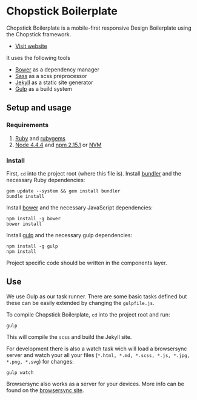 Chopstick Boilerplate
=====================

Chopstick Boilerplate is a mobile-first responsive Design Boilerplate using the Chopstick framework.

- [Visit website](http://getchopstick.com/)

It uses the following tools
- [Bower](http://bower.io/) as a dependency manager
- [Sass](http://sass-lang.com/) as a scss preprocessor
- [Jekyll](http://jekyllrb.com/) as a static site generator
- [Gulp](http://gulpjs.com/) as a build system


## Setup and usage

### Requirements

1. [Ruby](https://www.ruby-lang.org) and [rubygems](https://rubygems.org)
2. [Node 4.4.4](http://nodejs.org) and [npm 2.15.1](https://npmjs.org) or [NVM](https://github.com/creationix/nvm)

### Install

First, `cd` into the project root (where this file is).
Install [bundler](http://bundler.io) and the necessary Ruby dependencies:

    gem update --system && gem install bundler
    bundle install

Install [bower](http://bower.io) and the necessary JavaScript dependencies:

    npm install -g bower
    bower install

Install [gulp](http://gulpjs.com/) and the necessary gulp dependencies:

    npm install -g gulp
    npm install

Project specific code should be written in the components layer.

## Use

We use Gulp as our task runner. There are some basic tasks defined but these can be easily extended by changing the `gulpfile.js`.

To compile Chopstick Boilerplate, `cd` into the project root and run:

    gulp

This will compile the `scss` and build the Jekyll site.

For development there is also a watch task wich will load a browsersync server and watch your all your files (`*.html, *.md, *.scss, *.js, *.jpg, *.png, *.svg`) for changes:

    gulp watch

Browsersync also works as a server for your devices. More info can be found on the [browsersync site](http://www.browsersync.io/).
